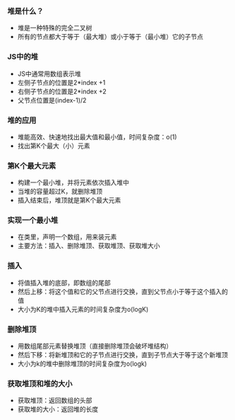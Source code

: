 ### 堆是什么？
* 堆是一种特殊的完全二叉树
* 所有的节点都大于等于（最大堆）或小于等于（最小堆）它的子节点

### JS中的堆
* JS中通常用数组表示堆
* 左侧子节点的位置是2*index +1
* 右侧子节点的位置是2*index +2
* 父节点位置是(index-1)/2

### 堆的应用
* 堆能高效、快速地找出最大值和最小值，时间复杂度：o(1)
* 找出第K个最大（小）元素

### 第K个最大元素
* 构建一个最小堆，并将元素依次插入堆中
* 当堆的容量超过K，就删除堆顶
* 插入结束后，堆顶就是第K个最大元素

### 实现一个最小堆
* 在类里，声明一个数组，用来装元素
* 主要方法：插入、删除堆顶、获取堆顶、获取堆大小

### 插入
* 将值插入堆的底部，即数组的尾部
* 然后上移：将这个值和它的父节点进行交换，直到父节点小于等于这个插入的值
* 大小为K的堆中插入元素的时间复杂度为o(logK)

### 删除堆顶
* 用数组尾部元素替换堆顶（直接删除堆顶会破坏堆结构）
* 然后下移：将新堆顶和它的子节点进行交换，直到子节点大于等于这个新堆顶
* 大小为k的堆中删除堆顶的时间复杂度为o(logk)
  
### 获取堆顶和堆的大小
* 获取堆顶：返回数组的头部
* 获取堆的大小：返回堆的长度
